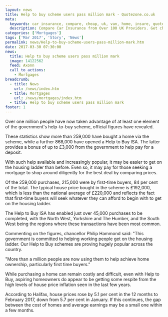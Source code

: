 ```yaml
---
layout: news
title: Help to buy scheme users pass million mark - Quotezone.co.uk
meta:
  keywords: car insurance, compare, cheap, uk, van, home, insure, quotes, online, comparison, bike, loans, life
  description: Compare Car Insurance from Over 100 UK Providers. Get cheap quotes online now using our fast, free, secure comparison site
categories: ['Mortgages']
tags: ['Mar 2017', 'Story', 'News']
permalink: news/Help-to-buy-scheme-users-pass-million-mark.htm
date: 2017-03-30 07:30:00
news:
  title: Help to buy scheme users pass million mark
  image: 14122562
  feed: Axonn
  call_to_actions:
    - Mortgages
breadcrumb:
  - title: News
    url: /news/index.htm
  - title: Mortgages
    url: /news/mortgages/index.htm
  - title: Help to buy scheme users pass million mark
footer: 1
---
```


Over one million people have now taken advantage of at least one element of the government&#39;s help-to-buy scheme, official figures have revealed.

These statistics show more than 259,000 have bought a home via the scheme, while a further 868,000 have opened a Help to Buy ISA. The latter provides a bonus of up to &pound;3,000 from the government to help pay for a deposit.

With such help available and increasingly popular, it may be easier to get on the housing ladder than before. Even so, it may pay for those seeking a mortgage to shop around diligently for the best deal by comparing prices.

Of the 259,000 purchases, 215,000 were by first-time buyers, 84 per cent of the total. The typical house price bought in the scheme is &pound;192,000, which is less than the national average of &pound;220,000 and reflects the fact that first-time buyers will seek whatever they can afford to begin with to get on the housing ladder.

The Help to Buy ISA has enabled just over 45,000 purchases to be completed, with the North West, Yorkshire and The Humber, and the South West being the regions where these transactions have been most common.

Commenting on the figures, chancellor Philip Hammond said: &quot;This government is committed to helping working people get on the housing ladder. Our Help to Buy schemes are proving hugely popular across the country.

&quot;More than a million people are now using them to help achieve home ownership, particularly first time buyers.&quot;

While purchasing a home can remain costly and difficult, even with Help to Buy, aspiring homeowners do appear to be getting some respite from the high levels of house price inflation seen in the last few years.

According to Halifax, house prices rose by 5.1 per cent in the 12 months to February 2017, down from 5.7 per cent in January. If this continues, the gap between the cost of homes and average earnings may be a small one within a few months.

